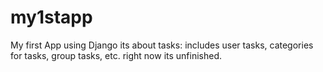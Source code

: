 # my1stapp
My first App using Django its about tasks:
includes user tasks, categories for tasks, group tasks, etc.
right now its unfinished.
